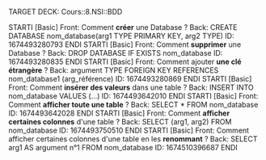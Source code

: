 TARGET DECK: Cours::8.NSI::BDD

STARTI [Basic]  Front: Comment <b>créer</b> une Database ? Back: CREATE DATABASE nom_database(arg1 TYPE PRIMARY KEY, arg2 TYPE)  ID: 1674493280793 ENDI
STARTI [Basic]  Front: Comment <b>supprimer</b> une Database ? Back: DROP DATABASE IF EXISTS nom_database ID: 1674493280835 ENDI
STARTI [Basic]  Front: Comment ajouter <b>une clé étrangère</b> ? Back:  argument TYPE FOREIGN KEY REFERENCES nom_database1 (arg_référence) ID: 1674493280869 ENDI
STARTI [Basic]  Front: Comment <b>insérer des valeurs</b> dans une table ? Back: INSERT INTO nom_database VALUES (...) ID: 1674493642010 ENDI
STARTI [Basic] Front: Comment <b>afficher toute une table</b> ? Back: SELECT * FROM nom_database ID: 1674493642028 ENDI
STARTI [Basic] Front: Comment <b>afficher certaines colonnes</b> d'une table ? Back: SELECT (arg1, arg2) FROM nom_database ID: 1674493750510 ENDI
STARTI [Basic] Front: Comment afficher certaines colonnes d'une table en les <b>renommant</b> ? Back: SELECT arg1 AS argument n°1 FROM nom_database ID: 1674510396687 ENDI